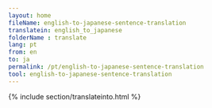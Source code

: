 ```yaml
---
layout: home
fileName: english-to-japanese-sentence-translation
translatein: english_to_japanese
folderName : translate
lang: pt
from: en
to: ja
permalink: /pt/english-to-japanese-sentence-translation
tool: english-to-japanese-sentence-translation
---
```

{% include section/translateinto.html %}